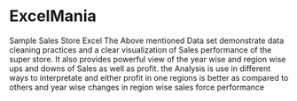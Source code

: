 # ExcelMania
Sample Sales Store Excel
The Above mentioned Data set demonstrate data cleaning practices and a clear visualization of Sales performance of the super store. 
It also provides powerful view of the year wise and region wise ups and downs of Sales as well as profit. 
the Analysis is use in different ways to interpretate and either profit in one regions is better as compared to others and year wise changes in region wise 
sales force performance
